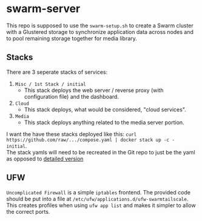 # swarm-server
This repo is supposed to use the `swarm-setup.sh` to create a Swarm cluster with a Glustered storage to synchronize application data across nodes and to pool remaining storage together for media library.

## Stacks

There are 3 seperate stacks of services:
1. `Misc / 1st Stack / initial`
    - This stack deploys the web server / reverse proxy (with configuration file) and the dashboard.
2. `Cloud`
    - This stack deploys, what would be considered, "cloud services". 
3. `Media`
    - This stack deploys anything related to the media server portion.

I want the have these stacks deployed like this: `curl https://github.com/raw/.../compose.yaml | docker stack up -c - initial`. \
The stack yamls will need to be recreated in the Git repo to just be the yaml as opposed to [detailed version]([https://git.cafio.co/casey/swarm-server/src/commit/0a699d4e96c83b28e40b68bbc9828bb2e1b3d2be/Compose%20File%28s%29.md](https://github.com/cfios4/swarm-server/blob/main/Compose%20Files/Stacks.md))

## UFW
`Uncomplicated Firewall` is a simple `iptables` frontend. The provided code should be put into a file at `/etc/ufw/applications.d/ufw-swarmtailscale`. This creates profiles when using `ufw app list` and makes it simpler to allow the correct ports.
